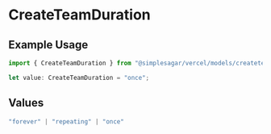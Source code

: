 # CreateTeamDuration

## Example Usage

```typescript
import { CreateTeamDuration } from "@simplesagar/vercel/models/createteamop.js";

let value: CreateTeamDuration = "once";
```

## Values

```typescript
"forever" | "repeating" | "once"
```